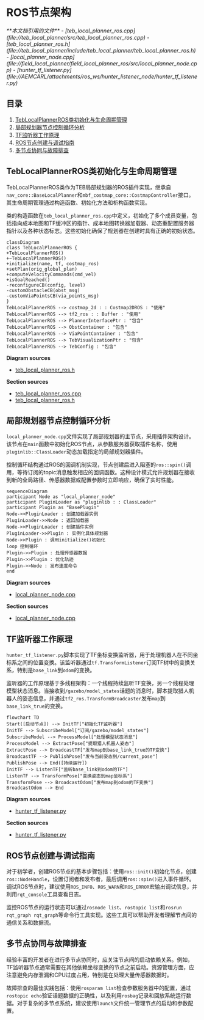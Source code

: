 # ROS节点架构

<cite>
**本文档引用的文件**   
- [teb_local_planner_ros.cpp](file://teb_local_planner/src/teb_local_planner_ros.cpp)
- [teb_local_planner_ros.h](file://teb_local_planner/include/teb_local_planner/teb_local_planner_ros.h)
- [local_planner_node.cpp](file://field_local_planner/field_local_planner_ros/src/local_planner_node.cpp)
- [hunter_tf_listener.py](file://AEMCARL/attachments/ros_ws/hunter_listener_node/hunter_tf_listener.py)
</cite>

## 目录
1. [TebLocalPlannerROS类初始化与生命周期管理](#teblocalplannerros类初始化与生命周期管理)
2. [局部规划器节点控制循环分析](#局部规划器节点控制循环分析)
3. [TF监听器工作原理](#tf监听器工作原理)
4. [ROS节点创建与调试指南](#ros节点创建与调试指南)
5. [多节点协同与故障排查](#多节点协同与故障排查)

## TebLocalPlannerROS类初始化与生命周期管理

TebLocalPlannerROS类作为TEB局部规划器的ROS插件实现，继承自`nav_core::BaseLocalPlanner`和`mbf_costmap_core::CostmapController`接口。其生命周期管理通过构造函数、初始化方法和析构函数实现。

类的构造函数在`teb_local_planner_ros.cpp`中定义，初始化了多个成员变量，包括指向成本地图和TF缓冲区的指针、成本地图转换器加载器、动态重配置服务器指针以及各种状态标志。这些初始化确保了规划器在创建时具有正确的初始状态。

```mermaid
classDiagram
class TebLocalPlannerROS {
+TebLocalPlannerROS()
+~TebLocalPlannerROS()
+initialize(name, tf, costmap_ros)
+setPlan(orig_global_plan)
+computeVelocityCommands(cmd_vel)
+isGoalReached()
-reconfigureCB(config, level)
-customObstacleCB(obst_msg)
-customViaPointsCB(via_points_msg)
}
TebLocalPlannerROS --> costmap_2d : : Costmap2DROS : "使用"
TebLocalPlannerROS --> tf2_ros : : Buffer : "使用"
TebLocalPlannerROS --> PlannerInterfacePtr : "包含"
TebLocalPlannerROS --> ObstContainer : "包含"
TebLocalPlannerROS --> ViaPointContainer : "包含"
TebLocalPlannerROS --> TebVisualizationPtr : "包含"
TebLocalPlannerROS --> TebConfig : "包含"
```

**Diagram sources**
- [teb_local_planner_ros.h](file://teb_local_planner/include/teb_local_planner/teb_local_planner_ros.h#L92-L450)

**Section sources**
- [teb_local_planner_ros.cpp](file://teb_local_planner/src/teb_local_planner_ros.cpp#L68-L73)
- [teb_local_planner_ros.h](file://teb_local_planner/include/teb_local_planner/teb_local_planner_ros.h#L92-L450)

## 局部规划器节点控制循环分析

`local_planner_node.cpp`文件实现了局部规划器的主节点，采用插件架构设计。该节点在`main`函数中初始化ROS节点，从参数服务器获取插件名称，使用`pluginlib::ClassLoader`动态加载指定的局部规划器插件。

控制循环结构通过ROS的回调机制实现，节点创建后进入阻塞的`ros::spin()`调用，等待订阅的topic消息触发相应的回调函数。这种设计模式允许规划器在接收到新的全局路径、传感器数据或配置参数时立即响应，确保了实时性能。

```mermaid
sequenceDiagram
participant Node as "local_planner_node"
participant PluginLoader as "pluginlib : : ClassLoader"
participant Plugin as "BasePlugin"
Node->>PluginLoader : 创建加载器实例
PluginLoader->>Node : 返回加载器
Node->>PluginLoader : 创建插件实例
PluginLoader->>Plugin : 实例化具体规划器
Node->>Plugin : 调用initialize()初始化
loop 控制循环
Plugin->>Plugin : 处理传感器数据
Plugin->>Plugin : 优化轨迹
Plugin->>Node : 发布速度命令
end
```

**Diagram sources**
- [local_planner_node.cpp](file://field_local_planner/field_local_planner_ros/src/local_planner_node.cpp#L0-L49)

**Section sources**
- [local_planner_node.cpp](file://field_local_planner/field_local_planner_ros/src/local_planner_node.cpp#L0-L49)

## TF监听器工作原理

`hunter_tf_listener.py`脚本实现了TF坐标变换监听器，用于处理机器人在不同坐标系之间的位置变换。该监听器通过`tf.TransformListener`订阅TF树中的变换关系，特别是`base_link`到`odom`的变换。

监听器的工作原理基于多线程架构：一个线程持续监听TF变换，另一个线程处理模型状态消息。当接收到`/gazebo/model_states`话题的消息时，脚本提取猎人机器人的姿态信息，并通过`tf2_ros.TransformBroadcaster`发布`map`到`base_link_true`的变换。

```mermaid
flowchart TD
Start([启动节点]) --> InitTF["初始化TF监听器"]
InitTF --> SubscribeModel["订阅/gazebo/model_states"]
SubscribeModel --> ProcessModel["处理模型状态消息"]
ProcessModel --> ExtractPose["提取猎人机器人姿态"]
ExtractPose --> BroadcastTF["发布map到base_link_true的TF变换"]
BroadcastTF --> PublishPose["发布当前姿态到/current_pose"]
PublishPose --> End([持续运行])
InitTF --> ListenTF["监听base_link到odom的TF"]
ListenTF --> TransformPose["变换姿态到map坐标系"]
TransformPose --> BroadcastOdom["发布map到odom的TF变换"]
BroadcastOdom --> End
```

**Diagram sources**
- [hunter_tf_listener.py](file://AEMCARL/attachments/ros_ws/hunter_listener_node/hunter_tf_listener.py#L0-L315)

**Section sources**
- [hunter_tf_listener.py](file://AEMCARL/attachments/ros_ws/hunter_listener_node/hunter_tf_listener.py#L0-L315)

## ROS节点创建与调试指南

对于初学者，创建ROS节点的基本步骤包括：使用`ros::init()`初始化节点，创建`ros::NodeHandle`，设置订阅者和发布者，最后调用`ros::spin()`进入事件循环。调试ROS节点时，建议使用`ROS_INFO`、`ROS_WARN`和`ROS_ERROR`宏输出调试信息，并利用`rqt_console`工具查看日志。

监控ROS节点的运行状态可以通过`rosnode list`、`rostopic list`和`rosrun rqt_graph rqt_graph`等命令行工具实现。这些工具可以帮助开发者理解节点间的通信关系和数据流。

## 多节点协同与故障排查

经验丰富的开发者在进行多节点协同时，应关注节点间的启动依赖关系。例如，TF监听器节点通常需要在其他依赖坐标变换的节点之前启动。资源管理方面，应注意避免内存泄漏和CPU过度占用，特别是在处理大量传感器数据时。

故障排查的最佳实践包括：使用`rosparam list`检查参数服务器中的配置，通过`rostopic echo`验证话题数据的正确性，以及利用`rosbag`记录和回放系统运行数据。对于复杂的多节点系统，建议使用`launch`文件统一管理节点的启动和参数配置。